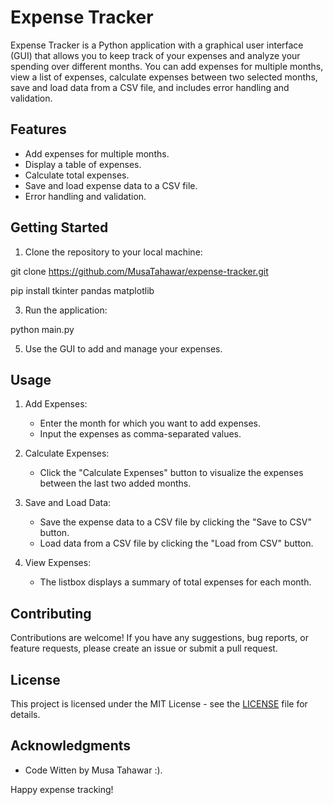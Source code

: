 # Expense Tracker

Expense Tracker is a Python application with a graphical user interface (GUI) that allows you to keep track of your expenses and analyze your spending over different months. You can add expenses for multiple months, view a list of expenses, calculate expenses between two selected months, save and load data from a CSV file, and includes error handling and validation.

## Features

- Add expenses for multiple months.
- Display a table of expenses.
- Calculate total expenses.
- Save and load expense data to a CSV file.
- Error handling and validation.

## Getting Started

1. Clone the repository to your local machine:

git clone https://github.com/MusaTahawar/expense-tracker.git

pip install tkinter pandas matplotlib

3. Run the application:
   
python main.py

5. Use the GUI to add and manage your expenses.

## Usage

1. Add Expenses:
   - Enter the month for which you want to add expenses.
   - Input the expenses as comma-separated values.

2. Calculate Expenses:
   - Click the "Calculate Expenses" button to visualize the expenses between the last two added months.

3. Save and Load Data:
   - Save the expense data to a CSV file by clicking the "Save to CSV" button.
   - Load data from a CSV file by clicking the "Load from CSV" button.

4. View Expenses:
   - The listbox displays a summary of total expenses for each month.

## Contributing

Contributions are welcome! If you have any suggestions, bug reports, or feature requests, please create an issue or submit a pull request.

## License

This project is licensed under the MIT License - see the [LICENSE](LICENSE) file for details.

## Acknowledgments

- Code Witten by Musa Tahawar :).

Happy expense tracking!




